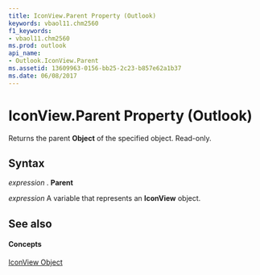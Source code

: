 ```yaml
---
title: IconView.Parent Property (Outlook)
keywords: vbaol11.chm2560
f1_keywords:
- vbaol11.chm2560
ms.prod: outlook
api_name:
- Outlook.IconView.Parent
ms.assetid: 13609963-0156-bb25-2c23-b857e62a1b37
ms.date: 06/08/2017
---
```



# IconView.Parent Property (Outlook)

Returns the parent  **Object** of the specified object. Read-only.


## Syntax

 _expression_ . **Parent**

 _expression_ A variable that represents an **IconView** object.


## See also


#### Concepts


[IconView Object](Outlook.IconView.md)

